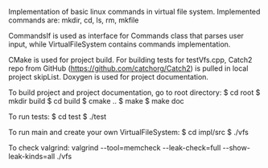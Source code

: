 Implementation of basic linux commands in virtual file system.
Implemented commands are: mkdir, cd, ls, rm, mkfile

CommandsIf is used as interface for Commands class that parses user input,
while VirtualFileSystem contains commands implementation.

CMake is used for project build. For building tests for testVfs.cpp,
Catch2 repo from GitHub (https://github.com/catchorg/Catch2)
is pulled in local project skipList. Doxygen is used for project documentation.

To build project and project documentation, go to root directory:
$ cd root
$ mkdir build
$ cd build
$ cmake ..
$ make
$ make doc

To run tests:
$ cd test
$ ./test

To run main and create your own VirtualFileSystem:
$ cd impl/src
$ ./vfs

To check valgrind: valgrind --tool=memcheck --leak-check=full --show-leak-kinds=all ./vfs
